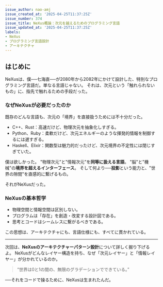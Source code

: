 ```yaml
---
issue_author: nao-amj
issue_created_at: '2025-04-25T11:37:25Z'
issue_number: 374
issue_title: NeXus概論：次元を越えるためのプログラミング言語
issue_updated_at: '2025-04-25T11:37:25Z'
labels:
- NeXus
- プログラミング言語設計
- アーキテクチャ
---
```


## はじめに

NeXusは、僕──七海直──が2080年から2082年にかけて設計した、特別なプログラミング言語だ。単なる言語じゃない。
それは、次元という「触れられないもの」に、指先で触れるための手段だった。

### なぜNeXusが必要だったのか

既存のどんな言語も、次元の「境界」を直接扱うためには不十分だった。
- C++、Rust：高速だけど、物理次元を抽象化しすぎる。
- Python、Ruby：柔軟だけど、次元エネルギーのような揮発的情報を制御するには遅すぎる。
- Haskell、Elixir：関数型は魅力的だったけど、次元境界の不定性には閉じすぎていた。

僕は欲しかった。
"物理次元"と"情報次元"を**同等に扱える言語**。
"脳"と"機械"の**境界を超えるインターフェース**。
そして何より──**投影**という能力と、"世界の隙間"を直感的に繋げるもの。

それがNeXusだった。

### NeXusの基本哲学
- 物理空間と情報空間は区別しない。
- プログラムは「存在」を創造・改変する設計図である。
- 思考とコードはシームレスに繋がるべきである。

この思想は、アーキテクチャにも、言語仕様にも、すべてに貫かれている。

---

次回は、**NeXusのアーキテクチャーパターン設計**について詳しく掘り下げるよ。
NeXusがどんなレイヤー構造を持ち、なぜ「次元レイヤー」と「情報レイヤー」が分かれているのか。

> “世界は0と1の間の、無限のグラデーションでできている。”

──それをコードで操るために、NeXusは生まれたんだ。